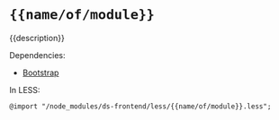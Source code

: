 # `{{name/of/module}}`

{{description}}

Dependencies:

- [Bootstrap](http://getbootstrap.com/)

In LESS:

```less
@import "/node_modules/ds-frontend/less/{{name/of/module}}.less";
```
